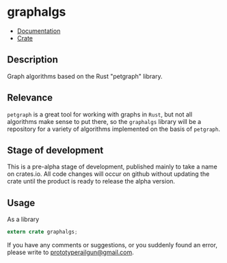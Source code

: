 # graphalgs

* [Documentation](https://docs.rs/graphalgs/)
* [Crate](https://crates.io/crates/graphalgs)


## Description

<p>Graph algorithms based on the Rust "petgraph" library.</p>

## Relevance

```petgraph``` is a great tool for working with graphs in ```Rust```, but not all algorithms make sense to put there, so the ```graphalgs``` library will be a repository for a variety of algorithms implemented on the basis of ```petgraph```.</p>

## Stage of development

<p>This is a pre-alpha stage of development, published mainly to take a name on crates.io. All code changes will occur on github without updating the crate until the product is ready to release the alpha version.</p>

## Usage

As a library
```rust
extern crate graphalgs;

```

If you have any comments or suggestions, or you suddenly found an error, please write to prototyperailgun@gmail.com.